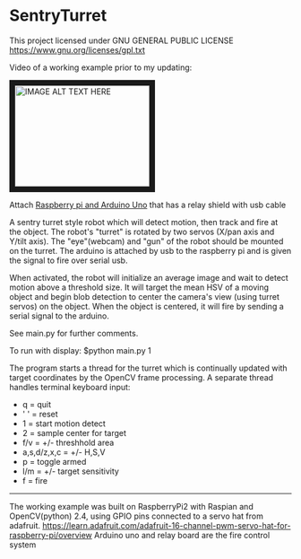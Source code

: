 # SentryTurret

This project licensed under GNU GENERAL PUBLIC LICENSE
https://www.gnu.org/licenses/gpl.txt

Video of a working example prior to my updating: 

<a href="http://www.youtube.com/watch?v=bgmDVvE1pLw
" target="_blank"><img src="http://img.youtube.com/vi/bgmDVvE1pLw/0.jpg" 
alt="IMAGE ALT TEXT HERE" width="240" height="180" border="10" /></a>

Attach [Raspberry pi and Arduino Uno](http://i.imgur.com/sse6CTF.jpg) that has a relay shield with usb cable

A sentry turret style robot which will detect motion, then track and fire at the object. The robot's "turret" is rotated by two servos (X/pan axis and Y/tilt axis). The "eye"(webcam) and "gun" of the robot should be mounted on the turret. The arduino is attached by usb to the raspberry pi and is given the signal to fire over serial usb.


When activated, the robot will initialize an average image and wait to detect motion above a threshold size. It will target the mean HSV of a moving object and begin blob detection to center the camera's view (using turret servos) on the object. When the object is centered, it will fire by sending a serial signal to the arduino.

See main.py for further comments.

To run with display: $python main.py 1

The program starts a thread for the turret which is continually updated with target coordinates by the OpenCV frame processing. A separate thread handles terminal keyboard input:

- q = quit
- ' ' = reset
- 1 = start motion detect
- 2 = sample center for target
- f/v = +/- threshhold area
- a,s,d/z,x,c = +/- H,S,V
- p = toggle armed
- l/m = +/- target sensitivity
- f = fire

---

The working example was built on RaspberryPi2 with Raspian and OpenCV(python) 2.4, using GPIO pins connected to a servo hat from adafruit. https://learn.adafruit.com/adafruit-16-channel-pwm-servo-hat-for-raspberry-pi/overview
Arduino uno and relay board are the fire control system
